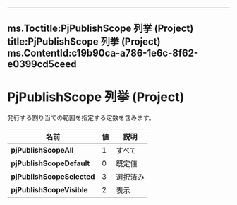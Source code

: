

---
ms.Toctitle:PjPublishScope 列挙 (Project)
title:PjPublishScope 列挙 (Project)
ms.ContentId:c19b90ca-a786-1e6c-8f62-e0399cd5ceed
---
# PjPublishScope 列挙 (Project)




発行する割り当ての範囲を指定する定数を含みます。

|**名前**|**値**|**説明**|
|---|---|---|
|**pjPublishScopeAll**|1|すべて|
|**pjPublishScopeDefault**|0|既定値|
|**pjPublishScopeSelected**|3|選択済み|
|**pjPublishScopeVisible**|2|表示|




